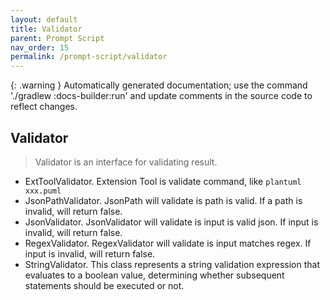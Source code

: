 ```yaml
---
layout: default
title: Validator
parent: Prompt Script
nav_order: 15
permalink: /prompt-script/validator
---
```


{: .warning }
Automatically generated documentation; use the command './gradlew :docs-builder:run' and update comments in the source code to reflect changes.

## Validator 

> Validator is an interface for validating result.

- ExtToolValidator. Extension Tool is validate command, like `plantuml xxx.puml`
- JsonPathValidator. JsonPath will validate is path is valid. If a path is invalid, will return false.
- JsonValidator. JsonValidator will validate is input is valid json. If input is invalid, will return false.
- RegexValidator. RegexValidator will validate is input matches regex. If input is invalid, will return false.
- StringValidator. This class represents a string validation expression that evaluates to a boolean value, determining whether subsequent
statements should be executed or not.


